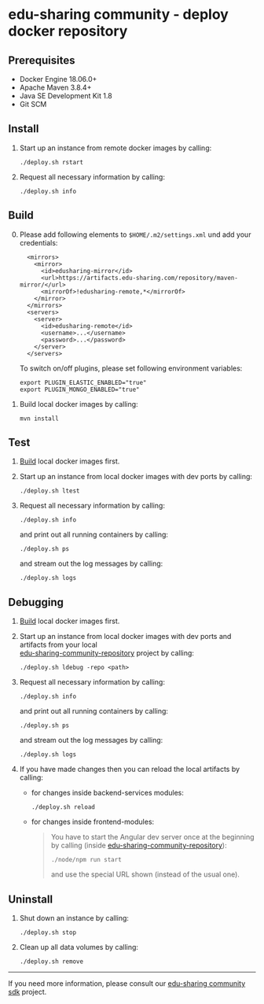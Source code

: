 # edu-sharing community - deploy docker repository

Prerequisites
-------------

- Docker Engine 18.06.0+
- Apache Maven 3.8.4+
- Java SE Development Kit 1.8
- Git SCM

Install
-------

1. Start up an instance from remote docker images by calling:

   ```
   ./deploy.sh rstart
   ```

2. Request all necessary information by calling:

   ```
   ./deploy.sh info
   ```

Build
-----

0. Please add following elements to `$HOME/.m2/settings.xml` und add your credentials:

   ```
     <mirrors>
       <mirror>
         <id>edusharing-mirror</id>
         <url>https://artifacts.edu-sharing.com/repository/maven-mirror/</url>
         <mirrorOf>!edusharing-remote,*</mirrorOf>
       </mirror>
     </mirrors>
     <servers>
       <server>
         <id>edusharing-remote</id>
         <username>...</username>
         <password>...</password>
       </server>
     </servers>
   ```      

   To switch on/off plugins, please set following environment variables:

   ```
   export PLUGIN_ELASTIC_ENABLED="true"
   export PLUGIN_MONGO_ENABLED="true"
   ```

1. Build local docker images by calling:

   ```
   mvn install
   ```

Test
----

1. [Build](#build) local docker images first.

2. Start up an instance from local docker images with dev ports by calling:

   ```
   ./deploy.sh ltest
   ```

3. Request all necessary information by calling:

   ```
   ./deploy.sh info
   ```

   and print out all running containers by calling:

   ```
   ./deploy.sh ps
   ```

   and stream out the log messages by calling:

   ```
   ./deploy.sh logs
   ```

Debugging
---------

1. [Build](#build) local docker images first.

2. Start up an instance from local docker images with dev ports and artifacts from your local   
   [edu-sharing-community-repository](https://scm.edu-sharing.com/edu-sharing/community/repository/edu-sharing-community-repository) project by calling:

   ```
   ./deploy.sh ldebug -repo <path>
   ```

3. Request all necessary information by calling:

   ```
   ./deploy.sh info
   ```

   and print out all running containers by calling:

   ```
   ./deploy.sh ps
   ```

   and stream out the log messages by calling:

   ```
   ./deploy.sh logs
   ```

4. If you have made changes then you can reload the local artifacts by calling:

    * for changes inside backend-services modules:

      ```
      ./deploy.sh reload
      ```

    * for changes inside frontend-modules:

      > You have to start the Angular dev server once at the beginning by calling
      (inside [edu-sharing-community-repository](https://scm.edu-sharing.com/edu-sharing/community/repository/edu-sharing-community-repository)):
      > ```
      > ./node/npm run start
      > ```     
      > and use the special URL shown (instead of the usual one).

Uninstall
---------

1. Shut down an instance by calling:

   ```
   ./deploy.sh stop
   ```

2. Clean up all data volumes by calling:

   ```
   ./deploy.sh remove
   ```
   
---
If you need more information, please consult
our [edu-sharing community sdk](https://scm.edu-sharing.com/edu-sharing-community/edu-sharing-community-sdk) project.
